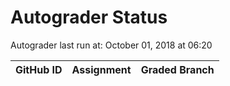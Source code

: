 # Autograder Status
Autograder last run at: October 01, 2018 at 06:20

| GitHub ID | Assignment | Graded Branch |
|-----------|------------|---------------|
